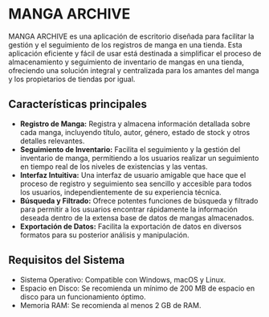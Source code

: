 # MANGA ARCHIVE

MANGA ARCHIVE es una aplicación de escritorio diseñada para facilitar la gestión y el seguimiento de los registros de manga en una tienda. Esta aplicación eficiente y fácil de usar está destinada a simplificar el proceso de almacenamiento y seguimiento de inventario de mangas en una tienda, ofreciendo una solución integral y centralizada para los amantes del manga y los propietarios de tiendas por igual.

## Características principales

- **Registro de Manga:** Registra y almacena información detallada sobre cada manga, incluyendo título, autor, género, estado de stock y otros detalles relevantes.
- **Seguimiento de Inventario:** Facilita el seguimiento y la gestión del inventario de manga, permitiendo a los usuarios realizar un seguimiento en tiempo real de los niveles de existencias y las ventas.
- **Interfaz Intuitiva:** Una interfaz de usuario amigable que hace que el proceso de registro y seguimiento sea sencillo y accesible para todos los usuarios, independientemente de su experiencia técnica.
- **Búsqueda y Filtrado:** Ofrece potentes funciones de búsqueda y filtrado para permitir a los usuarios encontrar rápidamente la información deseada dentro de la extensa base de datos de mangas almacenados.
- **Exportación de Datos:** Facilita la exportación de datos en diversos formatos para su posterior análisis y manipulación.

## Requisitos del Sistema

- Sistema Operativo: Compatible con Windows, macOS y Linux.
- Espacio en Disco: Se recomienda un mínimo de 200 MB de espacio en disco para un funcionamiento óptimo.
- Memoria RAM: Se recomienda al menos 2 GB de RAM.
  

